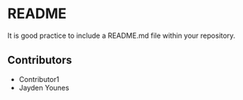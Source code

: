 # README

It is good practice to include a README.md file within your repository.

## Contributors

- Contributor1
- Jayden Younes
